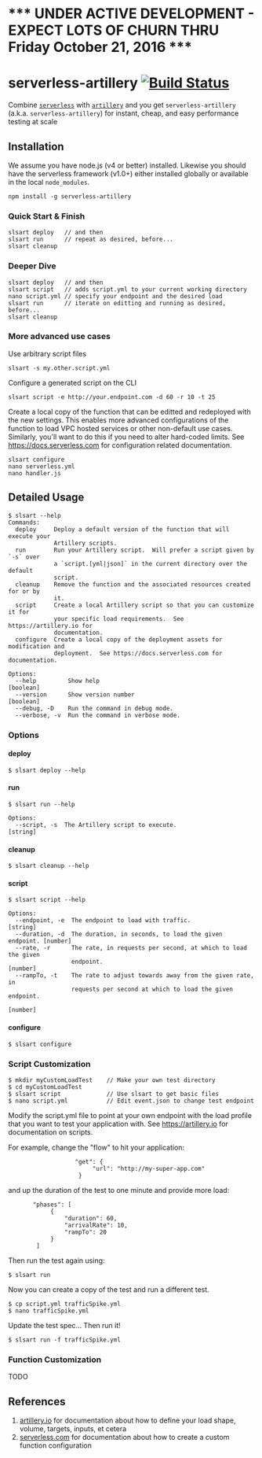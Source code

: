 # *** UNDER ACTIVE DEVELOPMENT - EXPECT LOTS OF CHURN THRU Friday October 21, 2016 ***

# serverless-artillery [![Build Status](https://travis-ci.org/Nordstrom/serverless-artillery.svg)](https://travis-ci.org/Nordstrom/serverless-artillery)
Combine [`serverless`](https://serverless.com) with [`artillery`](https://artillery.io) and you get `serverless-artillery` (a.k.a. `serverless-artillery`) for instant, cheap, and easy performance testing at scale

## Installation
We assume you have node.js (v4 or better) installed.  Likewise you should have the serverless framework (v1.0+) either installed globally or available in the local `node_modules`.

```
npm install -g serverless-artillery
```

### Quick Start & Finish

```
slsart deploy   // and then
slsart run      // repeat as desired, before...
slsart cleanup
```

### Deeper Dive
```
slsart deploy   // and then
slsart script   // adds script.yml to your current working directory
nano script.yml // specify your endpoint and the desired load
slsart run      // iterate on editting and running as desired, before...
slsart cleanup
```

### More advanced use cases

Use arbitrary script files

`slsart -s my.other.script.yml`

Configure a generated script on the CLI

`slsart script -e http://your.endpoint.com -d 60 -r 10 -t 25`

Create a local copy of the function that can be editted and redeployed with the new settings.  This enables more advanced configurations of the function to load VPC hosted services or other non-default use cases.  Similarly, you'll want to do this if you need to alter hard-coded limits.  See https://docs.serverless.com for configuration related documentation.

```
slsart configure
nano serverless.yml
nano handler.js
```

## Detailed Usage

```
$ slsart --help
Commands:
  deploy     Deploy a default version of the function that will execute your
             Artillery scripts.
  run        Run your Artillery script.  Will prefer a script given by `-s` over
             a `script.[yml|json]` in the current directory over the default
             script.
  cleanup    Remove the function and the associated resources created for or by
             it.
  script     Create a local Artillery script so that you can customize it for
             your specific load requirements.  See https://artillery.io for
             documentation.
  configure  Create a local copy of the deployment assets for modification and
             deployment.  See https://docs.serverless.com for documentation.

Options:
  --help         Show help                                             [boolean]
  --version      Show version number                                   [boolean]
  --debug, -D    Run the command in debug mode.
  --verbose, -v  Run the command in verbose mode.
```

### Options

#### deploy
```
$ slsart deploy --help
```

#### run
```
$ slsart run --help

Options:
  --script, -s  The Artillery script to execute.                        [string]
```

#### cleanup
```
$ slsart cleanup --help
```

#### script
```
$ slsart script --help

Options:
  --endpoint, -e  The endpoint to load with traffic.                    [string]
  --duration, -d  The duration, in seconds, to load the given endpoint. [number]
  --rate, -r      The rate, in requests per second, at which to load the given
                  endpoint.                                             [number]
  --rampTo, -t    The rate to adjust towards away from the given rate, in
                  requests per second at which to load the given endpoint.
                                                                        [number]
```

#### configure
```
$ slsart configure
```

### Script Customization

```
$ mkdir myCustomLoadTest    // Make your own test directory
$ cd myCustomLoadTest
$ slsart script             // Use slsart to get basic files
$ nano script.yml           // Edit event.json to change test endpoint
```

Modify the script.yml file to point at your own endpoint with the load profile that you want to test your application with.  See https://artillery.io for documentation on scripts.

For example, change the "flow" to hit your application:

```
                   "get": {
                        "url": "http://my-super-app.com"
                    }
```

and up the duration of the test to one minute and provide more load:

```
       "phases": [
            {
                "duration": 60,
                "arrivalRate": 10,
                "rampTo": 20
            }
        ]
```

Then run the test again using:

```
$ slsart run
```

Now you can create a copy of the test and run a different test.

```
$ cp script.yml trafficSpike.yml
$ nano trafficSpike.yml
```

Update the test spec...  Then run it!

```
$ slsart run -f trafficSpike.yml
```

### Function Customization

TODO

## References
1. [artillery.io](https://artillery.io) for documentation about how to define your load shape, volume, targets, inputs, et cetera
2. [serverless.com](https://docs.serverless.com) for documentation about how to create a custom function configuration
